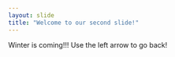 ```yaml
---
layout: slide
title: "Welcome to our second slide!"
---
```

Winter is coming!!!
Use the left arrow to go back!
